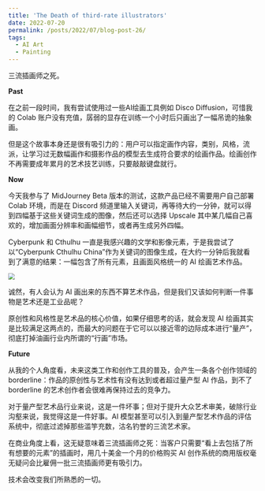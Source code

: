 ```yaml
---
title: 'The Death of third-rate illustrators'
date: 2022-07-20
permalink: /posts/2022/07/blog-post-26/
tags:
  - AI Art
  - Painting
---
```


三流插画师之死。



**Past**

在之前一段时间，我有尝试使用过一些AI绘画工具例如 Disco Diffusion，可惜我的 Colab 账户没有充值，孱弱的显存在训练一个小时后只画出了一幅吊诡的抽象画。

但是这个故事本身还是很有吸引力的：用户可以指定画作内容，类别，风格，流派，让学习过无数幅画作和摄影作品的模型去生成符合要求的绘画作品。绘画创作不再需要成年累月的艺术技艺训练，只要敲敲键盘就行。



**Now**

今天我参与了 MidJourney Beta 版本的测试，这款产品已经不需要用户自己部署 Colab 环境，而是在 Discord 频道里输入关键词，再等待大约一分钟，就可以得到四幅基于这些关键词生成的图像，然后还可以选择 Upscale 其中某几幅自己喜欢的，增加画面分辨率和画幅细节，或者再生成另外四幅。

Cyberpunk 和 Cthulhu 一直是我感兴趣的文学和影像元素，于是我尝试了以“Cyberpunk Cthulhu China”作为关键词的图像生成，在大约一分钟后我就看到了满意的结果：一幅包含了所有元素，且画面风格统一的 AI 绘画艺术作品。

 <img src="\img\midj.png" style="zoom: 80%;" />

诚然，有人会认为 AI 画出来的东西不算艺术作品，但是我们又该如何判断一件事物是艺术还是工业品呢？

原创性和风格性是艺术品的核心价值，如果仔细思考的话，就会发现 AI 绘画其实是比较满足这两点的，而最大的问题在于它可以以接近零的边际成本进行“量产”，彻底打掉油画行业内所谓的“行画”市场。

**Future** 

从我的个人角度看，未来这类工作和创作工具的普及，会产生一条各个创作领域的 borderline：作品的原创性与艺术性有没有达到或者超过量产型 AI 作品，到不了 borderline 的艺术创作者会很难再保持过去的竞争力。

对于量产型艺术品行业来说，这是一件坏事；但对于提升大众艺术审美，破除行业沟壑来说，我觉得这是一件好事。AI 模型甚至可以引入到量产型艺术作品的评估系统中，彻底过滤掉那些滥竽充数，沽名钓誉的三流艺术家。



在商业角度上看，这无疑意味着三流插画师之死：当客户只需要“看上去包括了所有想要的元素”的插画时，用几十美金一个月的价格购买 AI 创作系统的商用版权毫无疑问会比雇佣一批三流插画师更有吸引力。

技术会改变我们所熟悉的一切。



